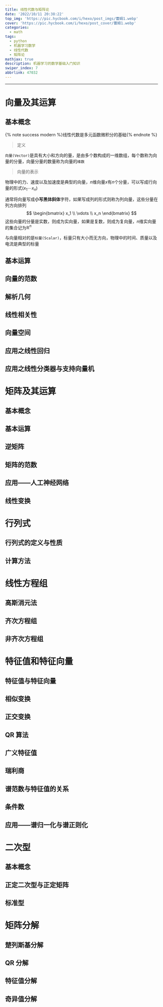 ```yaml
---
title: 线性代数与矩阵论
date: '2022/10/11 20:38:22'
top_img: 'https://pic.hycbook.com/i/hexo/post_imgs/蕾姆1.webp'
cover: 'https://pic.hycbook.com/i/hexo/post_cover/蕾姆1.webp'
categories:
  - math
tags:
  - python
  - 机器学习数学
  - 线性代数
  - 矩阵论
mathjax: true
description: 机器学习的数学基础入门知识
swiper_index: 7
abbrlink: 47032
---
```


---



# 向量及其运算

## 基本概念

{% note success modern %}线性代数是多元函数微积分的基础{% endnote %}

> 定义

`向量(Vector)`是具有大小和方向的量，是由多个数构成的一维数组，每个数称为向量的分量，向量分量的数量称为向量的`维数`

> 向量的表示

物理中的力、速度以及加速度是典型的向量，$n$维向量$x$有$n$个分量，可以写成行向量的形式$(x_1 \cdots x_n)$

通常将向量写成**小写黑体斜体**字符，如果写成列的形式则称为列向量，这些分量在列方向排列
$$
\begin{bmatrix}
x_1 \\
\vdots \\
x_n
\end{bmatrix}
$$
这些向量的分量是实数，则成为实向量，如果是复数，则成为复向量，$n$维实向量的集合记为$\mathbb{R}^n$

与向量相对的是`标量(Scalar)`，标量只有大小而无方向，物理中的时间、质量以及电流是典型的标量



## 基本运算

## 向量的范数

## 解析几何

## 线性相关性

## 向量空间

## 应用之线性回归

## 应用之线性分类器与支持向量机



# 矩阵及其运算

## 基本概念

## 基本运算

## 逆矩阵

## 矩阵的范数

## 应用——人工神经网络

## 线性变换



# 行列式

## 行列式的定义与性质

## 计算方法





# 线性方程组

## 高斯消元法

## 齐次方程组

## 非齐次方程组

# 特征值和特征向量

##  特征值与特征向量

## 相似变换

## 正交变换

## QR 算法

## 广义特征值

## 瑞利商

## 谱范数与特征值的关系

## 条件数

## 应用——谱归一化与谱正则化

# 二次型

## 基本概念

## 正定二次型与正定矩阵

## 标准型

# 矩阵分解

## 楚列斯基分解

## QR 分解

## 特征值分解

## 奇异值分解